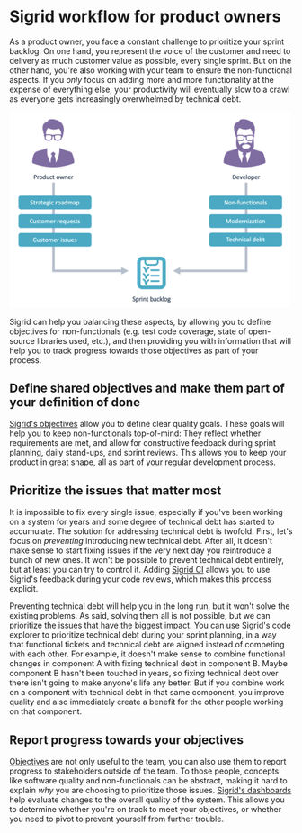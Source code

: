 # Sigrid workflow for product owners

As a product owner, you face a constant challenge to prioritize your sprint backlog. On one hand, you represent the voice of the customer and need to delivery as much customer value as possible, every single sprint. But on the other hand, you're also working with your team to ensure the non-functional aspects. If you *only* focus on adding more and more functionality at the expense of everything else, your productivity will eventually slow to a crawl as everyone gets increasingly overwhelmed by technical debt.

<img src="../images/po-priorities.png" width="500" />

Sigrid can help you balancing these aspects, by allowing you to define objectives for non-functionals (e.g. test code coverage, state of open-source libraries used, etc.), and then providing you with information that will help you to track progress towards those objectives as part of your process. 

## Define shared objectives and make them part of your definition of done

[Sigrid's objectives](../capabilities/objectives.md) allow you to define clear quality goals. These goals will help you to keep non-functionals top-of-mind: They reflect whether requirements are met, and allow for constructive feedback during sprint planning, daily stand-ups, and sprint reviews. This allows you to keep your product in great shape, all as part of your regular development process.

## Prioritize the issues that matter most

It is impossible to fix every single issue, especially if you've been working on a system for years and some degree of technical debt has started to accumulate. The solution for addressing technical debt is twofold. 
First, let's focus on *preventing* introducing new technical debt. After all, it doesn't make sense to start fixing issues if the very next day you reintroduce a bunch of new ones. It won't be possible to prevent technical debt entirely, but at least you can try to control it. Adding [Sigrid CI](../sigridci-integration/development-workflows.md) allows you to use Sigrid's feedback during your code reviews, which makes this process explicit.

Preventing technical debt will help you in the long run, but it won't solve the existing problems. As said, solving them all is not possible, but we can prioritize the issues that have the biggest impact. You can use Sigrid's code explorer to prioritize technical debt during your sprint planning, in a way that functional tickets and technical debt are aligned instead of competing with each other. For example, it doesn't make sense to combine functional changes in component A with fixing technical debt in component B. Maybe component B hasn't been touched in years, so fixing technical debt over there isn't going to make anyone's life any better. But if you combine work on a component with technical debt in that same component, you improve quality and also immediately create a benefit for the other people working on that component. 

## Report progress towards your objectives

[Objectives](../capabilities/objectives.md) are not only useful to the team, you can also use them to report progress to stakeholders outside of the team. To those people, concepts like software quality and non-functionals can be abstract, making it hard to explain *why* you are choosing to prioritize those issues. [Sigrid's dashboards](../capabilities/system-overview.md) help evaluate changes to the overall quality of the system. This allows you to determine whether you're on track to meet your objectives, or whether you need to pivot to prevent yourself from further trouble.
